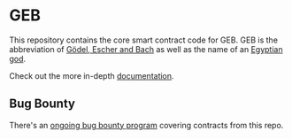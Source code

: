 # GEB

This repository contains the core smart contract code for GEB. GEB is the abbreviation of [Gödel, Escher and Bach](https://en.wikipedia.org/wiki/G%C3%B6del,_Escher,_Bach) as well as the name of an [Egyptian god](https://en.wikipedia.org/wiki/Geb).

Check out the more in-depth [documentation](https://docs.reflexer.finance/).

## Bug Bounty

There's an [ongoing bug bounty program](https://immunefi.com/bounty/reflexer/) covering contracts from this repo.
